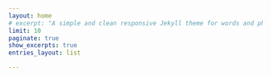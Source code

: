 ```yaml
---
layout: home
# excerpt: "A simple and clean responsive Jekyll theme for words and photos."
limit: 10
paginate: true
show_excerpts: true
entries_layout: list

---
```


